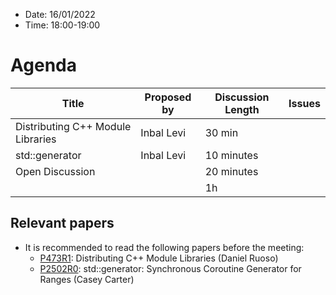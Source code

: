 * Date: 16/01/2022
* Time: 18:00-19:00

# Agenda

| Title | Proposed by | Discussion Length | Issues       |
|----------|-------------|-------------|----------------|
| Distributing C++ Module Libraries | Inbal Levi | 30 min | |
| std::generator |  Inbal Levi | 10 minutes   |   |
| Open Discussion |   | 20 minutes   |   |
|           |   | 1h     |          |

## Relevant papers

* It is recommended to read the following papers before the meeting:
  * [P473R1](https://wg21.link/p2473): Distributing  C++  Module  Libraries (Daniel  Ruoso) 
  * [P2502R0](https://wg21.link/p2502): std::generator: Synchronous Coroutine Generator for Ranges (Casey Carter) 
